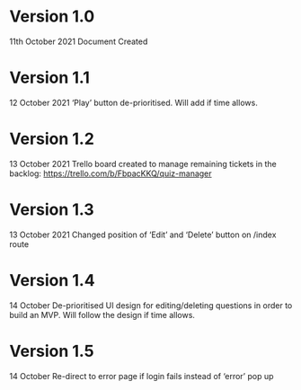 # Version 1.0
11th October 2021
Document Created 

# Version 1.1
12 October 2021
‘Play’ button de-prioritised. Will add if time allows. 

# Version 1.2
13 October 2021 
Trello board created to manage remaining tickets in the backlog: 
https://trello.com/b/FbpacKKQ/quiz-manager

# Version 1.3
13 October 2021 
Changed position of ‘Edit’ and ‘Delete’ button on /index route 

# Version 1.4
14 October 
De-prioritised UI design for editing/deleting questions in order to build an MVP. Will follow the design if time allows. 

# Version 1.5
14 October 
Re-direct to error page if login fails instead of ‘error’ pop up

